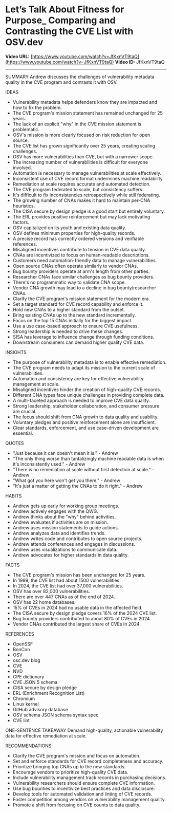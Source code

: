 # Let’s Talk About Fitness for Purpose_ Comparing and Contrasting the CVE List with OSV.dev

**Video URL:** [https://www.youtube.com/watch?v=JfKxnVT9taQ](https://www.youtube.com/watch?v=JfKxnVT9taQ)
**Video ID:** JfKxnVT9taQ

---

SUMMARY
Andrew discusses the challenges of vulnerability metadata quality in the CVE program and contrasts it with OSV.

IDEAS
* Vulnerability metadata helps defenders know they are impacted and how to fix the problem.
* The CVE program's mission statement has remained unchanged for 25 years.
* The lack of an explicit "why" in the CVE mission statement is problematic.
* OSV's mission is more clearly focused on risk reduction for open source.
* The CVE list has grown significantly over 25 years, creating scaling challenges.
* OSV has more vulnerabilities than CVE, but with a narrower scope.
* The increasing number of vulnerabilities is difficult for everyone involved.
* Automation is necessary to manage vulnerabilities at scale effectively.
* Inconsistent use of CVE record format undermines machine readability.
* Remediation at scale requires accurate and automated detection.
* The CVE program federated to scale, but consistency suffers.
* It's difficult to fix inconsistencies retrospectively while still federating.
* The growing number of CNAs makes it hard to maintain per-CNA heuristics.
* The CISA secure by design pledge is a good start but entirely voluntary.
* The ERL provides positive reinforcement but may lack motivating factors.
* OSV capitalized on its youth and existing data quality.
* OSV defines minimum properties for high-quality records.
* A precise record has correctly ordered versions and verifiable references.
* Misaligned incentives contribute to tension in CVE data quality.
* CNAs are incentivized to focus on human-readable descriptions.
* Customers need automation-friendly data to manage vulnerabilities.
* Open source CNAs often operate similarly to vendor CNAs.
* Bug bounty providers operate at arm's length from other parties.
* Researcher CNAs face similar challenges as bug bounty providers.
* There's no programmatic way to validate CNA scope.
* Vendor CNA growth may lead to a decline in bug bounty/researcher CNAs.
* Clarify the CVE program's mission statement for the modern era.
* Set a target standard for CVE record capability and enforce it.
* Hold new CNAs to a higher standard from the outset.
* Bring existing CNAs up to the new standard incrementally.
* Focus on the top 15 CNAs initially for the biggest impact.
* Use a use case-based approach to ensure CVE usefulness.
* Strong leadership is needed to drive these changes.
* SISA has leverage to influence change through funding conditions.
* Downstream consumers can demand higher quality CVE data.

INSIGHTS
* The purpose of vulnerability metadata is to enable effective remediation.
* The CVE program needs to adapt its mission to the current scale of vulnerabilities.
* Automation and consistency are key for effective vulnerability management at scale.
* Misaligned incentives hinder the creation of high-quality CVE records.
* Different CNA types face unique challenges in providing complete data.
* A multi-faceted approach is needed to improve CVE data quality.
* Strong leadership, stakeholder collaboration, and consumer pressure are crucial.
* The focus should shift from CNA growth to data quality and usability.
* Voluntary pledges and positive reinforcement alone are insufficient.
* Clear standards, enforcement, and use case-driven development are essential.

QUOTES
* "Just because it can doesn't mean it is." - Andrew
* "The only thing worse than tantalizingly machine readable data is when it's inconsistently used." - Andrew
* "There is no remediation at scale without first detection at scale." - Andrew
* "What got you here won't get you there." - Andrew
* "It's just a matter of getting the CNAs to do it right." - Andrew

HABITS
* Andrew gets up early for working group meetings.
* Andrew actively engages with the QWG.
* Andrew thinks about the "why" behind activities.
* Andrew evaluates if activities are on mission.
* Andrew uses mission statements to guide actions.
* Andrew analyzes data and identifies trends.
* Andrew writes code and contributes to open source projects.
* Andrew attends conferences and engages in discussions.
* Andrew uses visualizations to communicate data.
* Andrew advocates for higher standards in data quality.

FACTS
* The CVE program's mission has been unchanged for 25 years.
* In 1999, the CVE list had about 1500 vulnerabilities.
* In 2024, the CVE list had over 37,000 vulnerabilities.
* OSV has over 82,000 vulnerabilities.
* There are over 447 CNAs as of the end of 2024.
* OSV has 22 home databases.
* 15% of CVEs in 2024 had no usable data in the affected field.
* The CISA secure by design pledge covers 16% of the 2024 CVE list.
* Bug bounty providers contributed to about 80% of CVEs in 2024.
* Vendor CNAs contributed the largest share of CVEs in 2024.

REFERENCES
* OpenSSF
* BonCon
* OSV
* osc.dev blog
* CVE
* NVD
* CPE dictionary
* CVE JSON 5 schema
* CISA secure by design pledge
* ERL (Enrichment Recognition List)
* Chromium
* Linux kernel
* GitHub advisory database
* OSV schema JSON schema syntax spec
* CVE lint

ONE-SENTENCE TAKEAWAY
Demand high-quality, actionable vulnerability data for effective remediation at scale.

RECOMMENDATIONS
* Clarify the CVE program's mission and focus on automation.
* Set and enforce standards for CVE record completeness and accuracy.
* Prioritize bringing top CNAs up to the new standards.
* Encourage vendors to prioritize high-quality CVE data.
* Include vulnerability management track records in purchasing decisions.
* Vulnerability researchers should ensure complete CVE information.
* Use bug bounties to incentivize best practices and data disclosure.
* Develop tools for automated validation and linting of CVE records.
* Foster competition among vendors on vulnerability management quality.
* Promote a shift from focusing on CVE counts to data quality.
